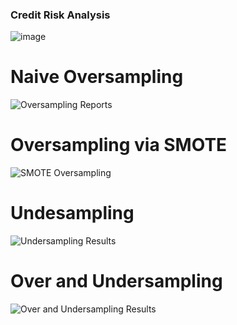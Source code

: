 ### Credit Risk Analysis

 ![image](https://user-images.githubusercontent.com/87907584/144761837-4eed16e5-e643-417e-93e1-3653045f4bee.png)
# Naive Oversampling
![Oversampling Reports](https://user-images.githubusercontent.com/87907584/144762416-18d7f804-42d7-421f-b691-8faffdd6f9b9.PNG)

# Oversampling via SMOTE<br>
![SMOTE Oversampling](https://user-images.githubusercontent.com/87907584/144761709-3d76e8db-bcfe-4878-ada9-e9c6e915c08c.PNG)<br>


# Undesampling<br>
![Undersampling Results](https://user-images.githubusercontent.com/87907584/144761711-1f44523f-28c6-4ec8-bc58-bf7cd9495d63.PNG)<br>


# Over and Undersampling<br>
![Over and Undersampling Results](https://user-images.githubusercontent.com/87907584/144761712-545e2ac5-d357-4921-829e-d9df868585dd.PNG)<br>
